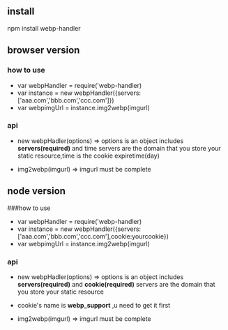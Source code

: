 ## install
npm install webp-handler

## browser version
### how to use
* var webpHandler = require('webp-handler)
* var instance    = new webpHandler({servers:['aaa.com','bbb.com','ccc.com']})
* var webpimgUrl  = instance.img2webp(imgurl)

### api
* new webpHadler(options) => options is an object includes __servers(required)__ and time
servers are the domain that you store your static resource,time is the cookie expiretime(day)

* img2webp(imgurl) => imgurl must be complete

## node version
###how to use
* var webpHandler = require('webp-handler)
* var instance    = new webpHandler({servers:['aaa.com','bbb.com','ccc.com'],cookie:yourcookie})
* var webpimgUrl  = instance.img2webp(imgurl)
    
### api
* new webpHadler(options) => options is an object includes __servers(required)__ and __cookie(required)__
servers are the domain that you store your static resource
* cookie's name is __webp_support__ ,u need to get it first

* img2webp(imgurl) => imgurl must be complete